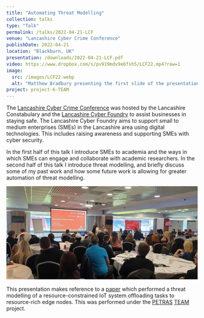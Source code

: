 ```yaml
---
title: "Automating Threat Modelling"
collection: talks
type: "Talk"
permalink: /talks/2022-04-21-LCF
venue: "Lancashire Cyber Crime Conference"
publishDate: 2022-04-21
location: "Blackburn, UK"
presentation: /downloads/2022-04-21-LCF.pdf
video: https://www.dropbox.com/s/pv919mdv9e6fsh5/LCF22.mp4?raw=1
image:
  src: /images/LCF22.webp
  alt: "Matthew Bradbury presenting the first slide of the presentation with the title Automating Threat Modelling"
project: project-6-TEAM
---
```


The [Lancashire Cyber Crime Conference](https://www.nwcrc.co.uk/event-details/lancashire-cyber-crime-conference) was hosted by the Lancashire Constabulary and the [Lancashire Cyber Foundry](https://www.lancashirecyberfoundry.co.uk/) to assist businesses in staying safe. The Lancashire Cyber Foundry aims to support small to medium enterprises (SMEs) in the Lancashire area using digital technologies. This includes raising awareness and supporting SMEs with cyber security.

In the first half of this talk I introduce SMEs to academia and the ways in which SMEs can engage and collaborate with academic researchers. In the second half of this talk I introduce threat modelling, and briefly discuss some of my past work and how some future work is allowing for greater automation of threat modelling.

<!-- readmore -->

![Matthew presenting the talk to over 30 representatives of Lancaster SMEs](/images/LCF22Live.webp)

This presentation makes reference to a [paper](/publications/Bradbury_2022_ThreatModellingGuided) which performed a threat modelling of a resource-constrained IoT system offloading tasks to resource-rich edge nodes. This was performed under the [PETRAS](https://petras-iot.org) [TEAM](/projects/project-6-TEAM/) project.
